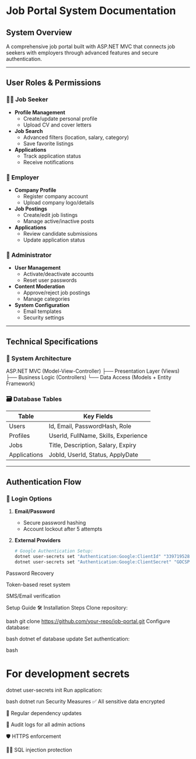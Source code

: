 # Job Portal System Documentation

## System Overview
A comprehensive job portal built with ASP.NET MVC that connects job seekers with employers through advanced features and secure authentication.

---

## User Roles & Permissions

### 👨‍💼 Job Seeker
- **Profile Management**
  - Create/update personal profile
  - Upload CV and cover letters
- **Job Search**
  - Advanced filters (location, salary, category)
  - Save favorite listings
- **Applications**
  - Track application status
  - Receive notifications

### 👔 Employer
- **Company Profile**
  - Register company account
  - Upload company logo/details
- **Job Postings**
  - Create/edit job listings
  - Manage active/inactive posts
- **Applications**
  - Review candidate submissions
  - Update application status

### 👑 Administrator
- **User Management**
  - Activate/deactivate accounts
  - Reset user passwords
- **Content Moderation**
  - Approve/reject job postings
  - Manage categories
- **System Configuration**
  - Email templates
  - Security settings

---

## Technical Specifications

### 🔧 System Architecture
ASP.NET MVC (Model-View-Controller)
├── Presentation Layer (Views)
├── Business Logic (Controllers)
└── Data Access (Models + Entity Framework)


### 🗃️ Database Tables
| Table        | Key Fields                          |
|--------------|-------------------------------------|
| Users        | Id, Email, PasswordHash, Role       |
| Profiles     | UserId, FullName, Skills, Experience|
| Jobs         | Title, Description, Salary, Expiry  |
| Applications | JobId, UserId, Status, ApplyDate   |

---

## Authentication Flow

### 🔐 Login Options
1. **Email/Password**
   - Secure password hashing
   - Account lockout after 5 attempts

2. **External Providers**
   ```bash
   # Google Authentication Setup:
   dotnet user-secrets set "Authentication:Google:ClientId" "339719528786-br8jgs2deqhbtge4o01ffg14lls7td0c.apps.googleusercontent.com"
   dotnet user-secrets set "Authentication:Google:ClientSecret" "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"
Password Recovery

Token-based reset system

SMS/Email verification

Setup Guide
🛠️ Installation Steps
Clone repository:

bash
git clone https://github.com/your-repo/job-portal.git
Configure database:

bash
dotnet ef database update
Set authentication:

bash
# For development secrets
dotnet user-secrets init
Run application:

bash
dotnet run
Security Measures
✅ All sensitive data encrypted

🔄 Regular dependency updates

📜 Audit logs for all admin actions

🛡️ HTTPS enforcement

🕵️‍♂️ SQL injection protection

